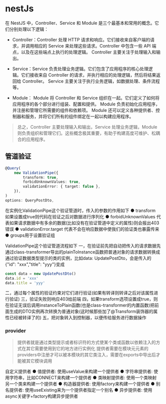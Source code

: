 # nestJs

在 NestJS 中，Controller、Service 和 Module 是三个最基本和常用的概念。它们分别处理以下逻辑：

+ Controller：Controller 处理 HTTP 请求和响应。它们接收来自客户端的请求，并调用相应的 Service 来处理这些请求。Controller 中包含一些 API 端点，以及在这些端点上执行的处理逻辑。 Controller 主要关注于处理输入和输出。

+ Service：Service 负责处理业务逻辑。它们包含了应用程序的核心处理逻辑。它们接收来自 Controller 的请求，并执行相应的处理逻辑，然后将结果返回给 Controller。 Service 主要关注于执行业务逻辑，如数据处理、条件流程等。

+ Module： Module 将 Controller 和 Service 组织在一起。它们定义了如何将应用程序的各个部分进行组装、配置和提供。 Module 负责初始化应用程序，并注册和管理它所需要的组件和依赖项。 Module 还可以定义各种提供者、控制器和服务，并将它们所有的组件绑定在一起以构建应用程序。

> 总之，Controller 主要处理输入和输出，Service 处理业务逻辑，Module 则负责组织和管理它们。这些概念极其重要，有助于构建高度可维护、松耦合的应用程序。

## 管道验证

```typescript
@Query(
    new ValidationPipe({
        transform: true,
        forbidUnknownValues: true,
        validationError: { target: false },
    }),
)
options: QueryPostDto,
```

在实例化ValidationPipe这个验证管道时，传入的参数的作用如下
● transform 如果设置成true则代码在验证之后对数据进行序列化
● forbidUnknownValues 代表如果请求数据中有多余的数据(比如没有在验证管道中定义的属性)则会报出403错误
● validationError.target 代表不会在响应数据中使我们的验证类也暴露传来
● groups用于设置验证组

ValidationPipe这个验证管道流程如下
一，在验证前先把自动把传入的请求数据先通过class-transformer导出的plainToInstance函数把普通对象的请求数据转换成通过验证数据类型提示的类的实例，比如data: UpdatePostDto，会是传入的{"id": "xxx","title": "yyy"}变成

```ts
const data = new UpdatePostDto()
data.id = 'xxx'
data.title = 'yyy'
```

二，通过每个属性的验证约束对它们进行验证(如果有转译则转译之后对该属性进行验证)
三，验证失败则响应403给前端
四，如果transform选项设置成true，则在验证无误后调用instanceToPlain函数(也是class-transformer的内置函数)把前面生成的DTO实例再次转换为普通对象(这时候那些加了@Transform装饰器的属性已经被转译了的)
五，把对象转入到控制器，以便传给服务进行数据操作

### provider

> 提供者就是通过类型提示或者标识符的方式使某个类或函数以依赖注入的方式在其它需要使用到它的地方进行实例化
> 提供者需要在模块元元素的providers中注册才可以被本模块的其它类注入，需要在exports中导出后才能被其它模块调用

自定义提供者
● 值提供者: 使用useValue来构建一个提供者
● 字符串提供者: 使用字符串，比如CONNECT来构建一个提供者
● 类映射提供者: 使用一个类映射另一个类来构建一个提供者
● 构造器提供者: 使用factory来构建一个提供者
● 别名提供者: 使用useExisting来为一个提供者指定一个别名
● 异步提供者: 使用async关键字+factory构建异步提供者
